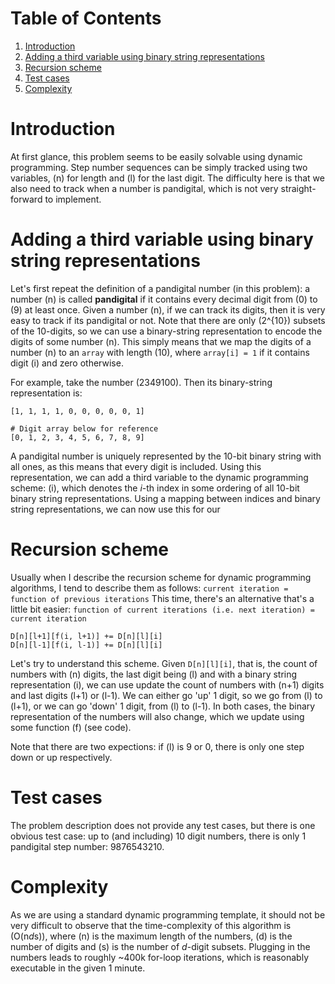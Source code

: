 # Table of Contents

1.  [Introduction](#org520861a)
2.  [Adding a third variable using binary string representations](#org9137fcf)
3.  [Recursion scheme](#orgfefc2bd)
4.  [Test cases](#org761ee4d)
5.  [Complexity](#orgbadfd85)


<a id="org520861a"></a>

# Introduction

At first glance, this problem seems to be easily solvable using dynamic programming. Step number sequences can be simply tracked using two variables, \(n\) for length and \(l\) for the last digit. The difficulty here is that we also need to track when a number is pandigital, which is not very straight-forward to implement.


<a id="org9137fcf"></a>

# Adding a third variable using binary string representations

Let's first repeat the definition of a pandigital number (in this problem): a number \(n\) is called **pandigital** if it contains every decimal digit from \(0\) to \(9\) at least once. Given a number \(n\), if we can track its digits, then it is very easy to track if its pandigital or not. Note that there are only \(2^{10}\) subsets of the 10-digits, so we can use a <span class="underline">binary-string</span> representation to encode the digits of some number \(n\). This simply means that we map the digits of a number \(n\) to an `array` with length \(10\), where `array[i] = 1` if it contains digit \(i\) and zero otherwise.

For example, take the number \(2349100\). Then its binary-string representation is:

    [1, 1, 1, 1, 0, 0, 0, 0, 0, 1]

    # Digit array below for reference
    [0, 1, 2, 3, 4, 5, 6, 7, 8, 9]

A pandigital number is uniquely represented by the 10-bit binary string with all ones, as this means that every digit is included. Using this representation, we can add a third variable to the dynamic programming scheme: \(i\), which denotes the $i$-th index in some ordering of all 10-bit binary string representations. Using a mapping between indices and binary string representations, we can now use this for our


<a id="orgfefc2bd"></a>

# Recursion scheme

Usually when I describe the recursion scheme for dynamic programming algorithms, I tend to describe them as follows:
`current iteration = function of previous iterations`
This time, there's an alternative that's a little bit easier:
`function of current iterations (i.e. next iteration) = current iteration`

    D[n][l+1][f(i, l+1)] += D[n][l][i]
    D[n][l-1][f(i, l-1)] += D[n][l][i]

Let's try to understand this scheme. Given `D[n][l][i]`, that is, the count of numbers with \(n\) digits, the last digit being \(l\) and with a binary string representation \(i\), we can use update the count of numbers with \(n+1\) digits and last digits \(l+1\) or \(l-1\). We can either go 'up' 1 digit, so we go from \(l\) to \(l+1\), or we can go 'down' 1 digit, from \(l\) to \(l-1\). In both cases, the binary representation of the numbers will also change, which we update using some function \(f\) (see code).

Note that there are two expections: if \(l\) is 9 or 0, there is only one step down or up respectively.


<a id="org761ee4d"></a>

# Test cases

The problem description does not provide any test cases, but there is one obvious test case: up to (and including) 10 digit numbers, there is only 1 pandigital step number: 9876543210.


<a id="orgbadfd85"></a>

# Complexity

As we are using a standard dynamic programming template, it should not be very difficult to observe that the time-complexity of this algorithm is \(O(n*d*s)\), where \(n\) is the maximum length of the numbers, \(d\) is the number of digits and \(s\) is the number of $d$-digit subsets. Plugging in the numbers leads to roughly ~400k for-loop iterations, which is reasonably executable in the given 1 minute.
